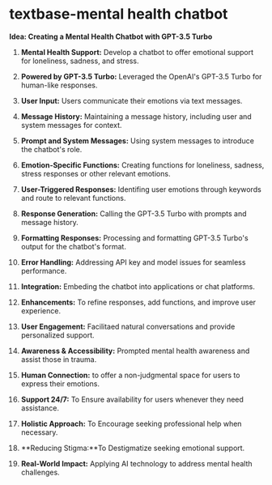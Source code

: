 # textbase-mental health chatbot
**Idea: Creating a Mental Health Chatbot with GPT-3.5 Turbo**

1. **Mental Health Support:** Develop a chatbot to offer emotional support for loneliness, sadness, and stress.

2. **Powered by GPT-3.5 Turbo:** Leveraged the OpenAI's GPT-3.5 Turbo for human-like responses.

3. **User Input:** Users communicate their emotions via text messages.

4. **Message History:** Maintaining a message history, including user and system messages for context.

5. **Prompt and System Messages:** Using system messages to introduce the chatbot's role.

6. **Emotion-Specific Functions:** Creating functions for loneliness, sadness, stress responses  or other relevant emotions.

7. **User-Triggered Responses:** Identifing user emotions through keywords and route to relevant functions.

8. **Response Generation:** Calling the GPT-3.5 Turbo with prompts and message history.

9. **Formatting Responses:** Processing and formatting GPT-3.5 Turbo's output for the chatbot's format.

10. **Error Handling:** Addressing API key and model issues for seamless performance.

11. **Integration:** Embeding  the chatbot into applications or chat platforms.

12. **Enhancements:**  To refine responses, add functions, and improve user experience.

13. **User Engagement:** Facilitaed natural conversations and provide personalized support.

14. **Awareness & Accessibility:** Prompted mental health awareness and assist those in trauma.

15. **Human Connection:** to offer a non-judgmental space for users to express their emotions.

16. **Support 24/7:** To Ensure availability for users whenever they need assistance.

17. **Holistic Approach:** To Encourage seeking professional help when necessary.

18. **Reducing Stigma:**To Destigmatize seeking emotional support.

19. **Real-World Impact:** Applying AI technology to address mental health challenges.
